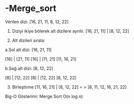 # -Merge_sort

Verilen dizi: [16, 21, 11, 8, 12, 22]

1) Diziyi ikiye bölerek alt dizilere ayrılır.
[16, 21, 11] | [8, 12, 22]

2) Alt dizileri sırala:

a.Sol alt dizi: [16, 21, 11]

[16] | [21, 11]
[16] | [11, 21]
[11, 16, 21]

b.Sağ alt dizi: [8, 12, 22]

[8] | [12, 22]
[8] | [12, 22]
[8, 12, 22]

3) Birleştirme
   [11, 16, 21] | [8, 12, 22]  = >  [8, 11, 12, 16, 21, 22]

Big-O Gösterimi:
Merge Sort O(n log n)
